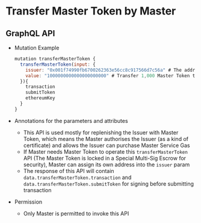 # Transfer Master Token by Master

## GraphQL API

- Mutation Example
  ```javascript
  mutation transferMasterToken {
    transferMasterToken(input: {
      issuer: "0x001f74990fb6700262363e56cc8c917566d7c56a" # The address of the receiver (the issuer)
      value: "1000000000000000000000" # Transfer 1,000 Master Token to the receiver
    }){
      transaction
      submitToken
      ethereumKey
    }
  }
  ```

- Annotations for the parameters and attributes
  - This API is used mostly for replenishing the Issuer with Master Token, which means the Master authorises the Issuer (as a kind of certificate) and allows the Issuer can purchase Master Service Gas
  - If Master needs Master Token to operate this `transferMasterToken` API (The Master Token is locked in a Special Multi-Sig Escrow for security), Master can assign its own address into the `issuer` param 
  - The response of this API will contain `data.transferMasterToken.transaction` and `data.transferMasterToken.submitToken` for signing before submitting transaction

- Permission
  - Only Master is permitted to invoke this API
